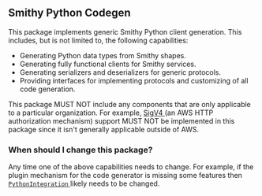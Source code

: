 ## Smithy Python Codegen

This package implements generic Smithy Python client generation. This includes, but is
not limited to, the following capabilities:

* Generating Python data types from Smithy shapes.
* Generating fully functional clients for Smithy services.
* Generating serializers and deserializers for generic protocols.
* Providing interfaces for implementing protocols and customizing of all code
  generation.

This package MUST NOT include any components that are only applicable to a particular
organization. For example, [SigV4
](https://docs.aws.amazon.com/IAM/latest/UserGuide/reference_aws-signing.html)
(an AWS HTTP authorization mechanism) support MUST NOT be implemented in this package
since it isn't generally applicable outside of AWS.

### When should I change this package?

Any time one of the above capabilities needs to change. For example, if the plugin
mechanism for the code generator is missing some features then [`PythonIntegration`
](https://github.com/awslabs/smithy-python/blob/develop/codegen/smithy-python-codegen/src/main/java/software/amazon/smithy/python/codegen/integration/PythonIntegration.java)
likely needs to be changed.
